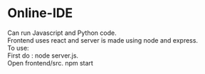 # Online-IDE
Can run Javascript and Python code. <br/>
Frontend uses react and server is made using node and express.<br/>
To use:<br/>
First do : node server.js.<br/>
Open frontend/src. npm start<br/>
